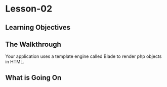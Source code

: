 

<!-- enter lesson number and title below separated by hyphen-->
# Lesson-02
## Learning Objectives


## The Walkthrough
Your application uses a template engine called Blade to render php objects in HTML.
## What is Going On
